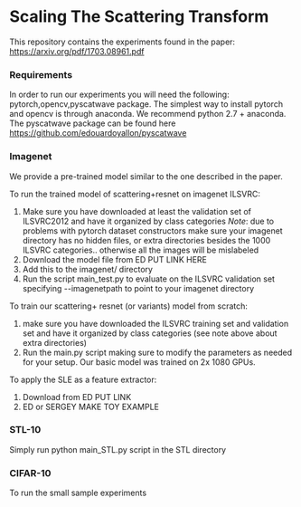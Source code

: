 # Scaling The Scattering Transform
This repository contains the experiments found in the paper: https://arxiv.org/pdf/1703.08961.pdf

### Requirements
In order to run our experiments you will need the following: pytorch,opencv,pyscatwave package.
The simplest way to install pytorch and opencv is through anaconda. We recommend python 2.7 + anaconda.
The pyscatwave package can be found here https://github.com/edouardoyallon/pyscatwave

### Imagenet
We provide a pre-trained model similar to the one described in the paper. 

To run the trained model of scattering+resnet on imagenet ILSVRC:

1) Make sure you have downloaded at least the validation set of ILSVRC2012 and have it organized by class categories
*Note*: due to problems with pytorch dataset constructors make sure your imagenet directory has no hidden files, or extra directories besides the 1000 ILSVRC categories.. otherwise all the images will be mislabeled
2) Download the model file from  ED PUT LINK HERE
3) Add this to the imagenet/ directory
4) Run the script main_test.py to evaluate on the ILSVRC validation set specifying --imagenetpath to point to your imagenet directory

To train our scattering+ resnet (or variants) model from scratch:
1) make sure you have downloaded the ILSVRC training set and validation set and have it organized by class categories (see note above about extra directories)
2) Run the main.py script making sure to modify the parameters as needed for your setup. Our basic model was trained on 2x 1080 GPUs. 


To apply the SLE as a feature extractor:
1) Download from ED  PUT LINK
2) ED or SERGEY MAKE TOY EXAMPLE

### STL-10
Simply run python main_STL.py script in the STL directory

### CIFAR-10
To run the small sample experiments
